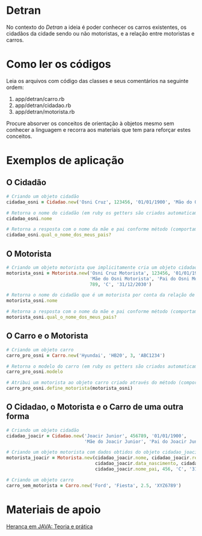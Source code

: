 # Detran

No contexto do *Detran* a ideia é poder conhecer os carros existentes, os cidadãos da cidade sendo ou não motoristas, e a relação entre motoristas e carros.

# Como ler os códigos

Leia os arquivos com código das classes e seus comentários na seguinte ordem:

1. app/detran/carro.rb
2. app/detran/cidadao.rb
3. app/detran/motorista.rb

Procure absorver os conceitos de orientação à objetos mesmo sem conhecer a linguagem e recorra aos materiais que tem para reforçar estes conceitos.

# Exemplos de aplicação

## O Cidadão
```ruby
# Criando um objeto cidadão
cidadao_osni = Cidadao.new('Osni Cruz', 123456, '01/01/1900', 'Mão do Osni', 'Pai do Osni')

# Retorna o nome do cidadão (em ruby os getters são criados automaticamente)
cidadao_osni.nome

# Retorna a resposta com o nome da mãe e pai conforme método (comportamento) implementado na classe Cidadao
cidadao_osni.qual_o_nome_dos_meus_pais?
```

## O Motorista
```ruby
# Criando um objeto motorista que implicitamente cria um objeto cidadao por conta da relação de herança
motorista_osni = Motorista.new('Osni Cruz Motorista', 123456, '01/01/1900',
                               'Mãe do Osni Motorista', 'Pai do Osni Motorista',
                               789, 'C', '31/12/2030')

# Retorna o nome do cidadão que é um motorista por conta da relação de herança (em ruby os getters são criados automaticamente)
motorista_osni.nome

# Retorna a resposta com o nome da mãe e pai conforme método (comportamento) herdado da classe Cidadao
motorista_osni.qual_o_nome_dos_meus_pais?
```

## O Carro e o Motorista
```ruby
# Criando um objeto carro
carro_pro_osni = Carro.new('Hyundai', 'HB20', 3, 'ABC1234')

# Retorna o modelo do carro (em ruby os getters são criados automaticamente)
carro_pro_osni.modelo

# Atribui um motorista ao objeto carro criado através do método (comportamento) criado na classe Carro
carro_pro_osni.define_motorista(motorista_osni)
```

## O Cidadao, o Motorista e o Carro de uma outra forma
```ruby
# Criando um objeto cidadão
cidadao_joacir = Cidadao.new('Joacir Junior', 456789, '01/01/1900',
                             'Mãe do Joacir Junior', 'Pai do Joacir Junior')

# Criando um objeto motorista com dados obtidos do objeto cidadao_joacir (os getters de cada atributo)
motorista_joacir = Motorista.new(cidadao_joacir.nome, cidadao_joacir.registro_nascimento,
                                 cidadao_joacir.data_nascimento, cidadao_joacir.nome_mae,
                                 cidadao_joacir.nome_pai, 456, 'C', '31/12/2030')

# Criando um objeto carro
carro_sem_motorista = Carro.new('Ford', 'Fiesta', 2.5, 'XYZ6789')
```

# Materiais de apoio
[Herança em JAVA: Teoria e prática](https://medium.com/caiquefortunato/heran%C3%A7a-em-java-teoria-e-pr%C3%A1tica-2ca7d9b0f3de)